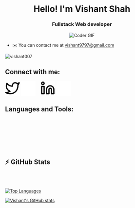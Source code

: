 <h1 align="center">Hello! I'm Vishant Shah</h1>
<h3 align="center">Fullstack Web developer</h3>

<p align="center">
  <img src="https://media.giphy.com/media/SWoSkN6DxTszqIKEqv/giphy.gif" alt="Coder GIF" width="300"  align = "center" />  
</p>

<!-- - 🌐  See my portfolio at https://kartik-p-patel.vercel.app/ -->

- ✉️ You can contact me at [vishant9797@gmail.com](mailto:vishant9797@gmail.com)
  &nbsp;
  &nbsp;
  
<p>
<img src="https://komarev.com/ghpvc/?username=vishant007&label=Profile%20views&color=58befe&style=flat"  alt="vishant007" />
</p>

## Connect with me:

[![website](./img/twitter-light.svg)](https://twitter.com/VishantShah10#gh-light-mode-only)
[![website](./img/twitter-dark.svg)](https://twitter.com/VishantShah10#gh-dark-mode-only)
&nbsp;&nbsp;
[![website](./img/linkedin-light.svg)](https://www.linkedin.com/in/thevishantshah/#gh-light-mode-only)
[![website](./img/linkedin-dark.svg)](https://www.linkedin.com/in/thevishantshah/#gh-dark-mode-only)
&nbsp;&nbsp;

## Languages and Tools:

<img align="left" alt=""  src = "https://img.shields.io/badge/C%2B%2B-00599C?style=for-the-badge&logo=c%2B%2B&logoColor=white" />
<img align="left" alt=""  src = "https://img.shields.io/badge/HTML5-E34F26?style=for-the-badge&logo=html5&logoColor=white" />
<img align="left" alt=""  src = "https://img.shields.io/badge/CSS3-1572B6?style=for-the-badge&logo=css3&logoColor=white" />
<img align="left" alt=""  src = "https://img.shields.io/badge/JavaScript-323330?style=for-the-badge&logo=javascript&logoColor=F7DF1E" />
<img align="left" alt=""  src = "https://img.shields.io/badge/Django-092E20?style=for-the-badge&logo=django&logoColor=green" />
<img align="left" alt=""  src = "https://img.shields.io/badge/django%20rest-ff1709?style=for-the-badge&logo=django&logoColor=white" />
<img align="left" alt=""  src = "https://img.shields.io/badge/firebase-ffca28?style=for-the-badge&logo=firebase&logoColor=black" />
<img align="left" alt=""  src = "https://img.shields.io/badge/React-20232A?style=for-the-badge&logo=react&logoColor=61DAFB" />
<img align="left" alt=""  src = "https://img.shields.io/badge/Node.js-339933?style=for-the-badge&logo=nodedotjs&logoColor=white" />
<img align="left" alt=""  src = "https://img.shields.io/badge/firebase-ffca28?style=for-the-badge&logo=firebase&logoColor=black" />
<img align="left" alt=""  src = "https://img.shields.io/badge/Bootstrap-563D7C?style=for-the-badge&logo=bootstrap&logoColor=white" />
<img align="left" alt=""  src = "https://img.shields.io/badge/Heroku-430098?style=for-the-badge&logo=heroku&logoColor=white" />
<img align="left" alt=""  src = "https://img.shields.io/badge/Vercel-000000?style=for-the-badge&logo=vercel&logoColor=white" />
<img align="left" alt=""  src = "https://img.shields.io/badge/Visual_Studio-5C2D91?style=for-the-badge&logo=visual%20studio&logoColor=white" />

<br /><br />
&nbsp;
&nbsp;
&nbsp;

<br /><br />
## ⚡ GitHub Stats
<br /><br />

<a href="https://github.com/vishant007"><img src="https://github-readme-stats.vercel.app/api/top-langs/?username=vishant007&&layout=compact&langs_count=10&title_color=6366f1&text_color=ffffff&icon_color=3382ed&bg_color=1c1917&hide_border=true&locale=en&custom_title=Top%20%Languages" alt="Top Languages" /></a>



<a href="http://www.github.com/vishant007"><img src="https://github-readme-stats.vercel.app/api?username=vishant007&show_icons=true&hide=stars,prs,issues,&count_private=true,&title_color=6366f1&text_color=ffffff&icon_color=3382ed&bg_color=1c1917&hide_border=true&show_icons=true" alt="Vishant's GitHub stats" /></a>



<br /><br />
